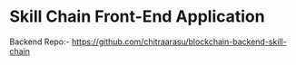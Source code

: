 # Skill Chain Front-End Application

Backend Repo:- https://github.com/chitraarasu/blockchain-backend-skill-chain
